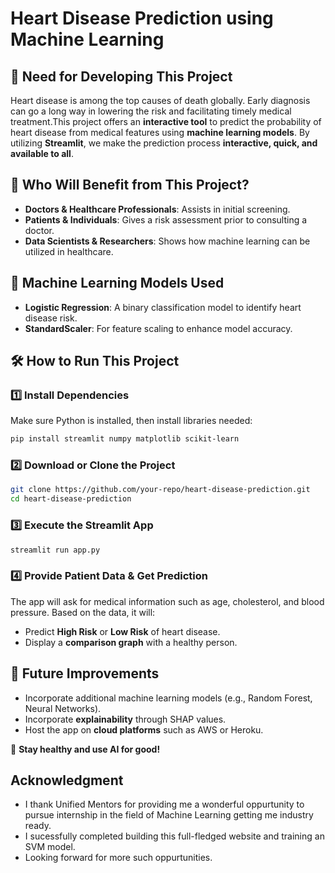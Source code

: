 # Heart Disease Prediction using Machine Learning

## 📌 Need for Developing This Project
Heart disease is among the top causes of death globally. Early diagnosis can go a long way in lowering the risk and facilitating timely medical treatment.This project offers an **interactive tool** to predict the probability of heart disease from medical features using **machine learning models**. By utilizing **Streamlit**, we make the prediction process **interactive, quick, and available to all**.

## 🎯 Who Will Benefit from This Project?
- **Doctors & Healthcare Professionals**: Assists in initial screening.
- **Patients & Individuals**: Gives a risk assessment prior to consulting a doctor.
- **Data Scientists & Researchers**: Shows how machine learning can be utilized in healthcare.

## 🧠 Machine Learning Models Used
- **Logistic Regression**: A binary classification model to identify heart disease risk.
- **StandardScaler**: For feature scaling to enhance model accuracy.

## 🛠️ How to Run This Project
### 1️⃣ Install Dependencies
Make sure Python is installed, then install libraries needed:
```sh
pip install streamlit numpy matplotlib scikit-learn
```

###  2️⃣ Download or Clone the Project
```sh
git clone https://github.com/your-repo/heart-disease-prediction.git
cd heart-disease-prediction
```

### 3️⃣ Execute the Streamlit App
```sh
streamlit run app.py
```

### 4️⃣ Provide Patient Data & Get Prediction
The app will ask for medical information such as age, cholesterol, and blood pressure. Based on the data, it will:
- Predict **High Risk** or **Low Risk** of heart disease.
- Display a **comparison graph** with a healthy person.

## 🎯 Future Improvements
- Incorporate additional machine learning models (e.g., Random Forest, Neural Networks).
- Incorporate **explainability** through SHAP values.
- Host the app on **cloud platforms** such as AWS or Heroku.

🚀 **Stay healthy and use AI for good!**

## Acknowledgment
- I thank Unified Mentors for providing me a wonderful oppurtunity to pursue internship in the field of Machine Learning getting me industry ready.
- I sucessfully completed building this full-fledged website and training an SVM model.
- Looking forward for more such oppurtunities.
